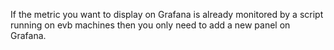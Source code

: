 If the metric you want to display on Grafana is already monitored by a script running on evb machines then you only need to add a new panel on Grafana.
